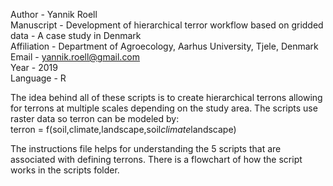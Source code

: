 Author - Yannik Roell  
Manuscript - Development of hierarchical terror workflow based on gridded data - A case study in Denmark  
Affiliation - Department of Agroecology, Aarhus University, Tjele, Denmark  
Email - yannik.roell@gmail.com  
Year - 2019  
Language - R  

The idea behind all of these scripts is to create hierarchical terrons allowing for terrons at multiple scales depending on the study area.
The scripts use raster data so terron can be modeled by:  
  terron = f(soil,climate,landscape,soil*climate*landscape)
  
The instructions file helps for understanding the 5 scripts that are associated with defining terrons. 
There is a flowchart of how the script works in the scripts folder.
